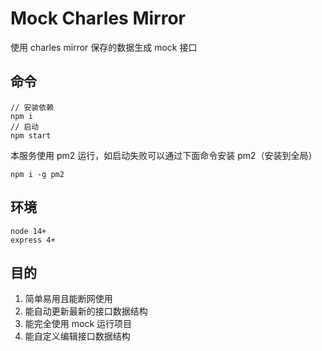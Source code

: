 # Mock Charles Mirror

使用 charles mirror 保存的数据生成 mock 接口

## 命令

```
// 安装依赖
npm i
// 启动
npm start
```

本服务使用 pm2 运行，如启动失败可以通过下面命令安装 pm2（安装到全局）

```
npm i -g pm2
```

## 环境

```
node 14+
express 4+
```

## 目的

1. 简单易用且能断网使用
2. 能自动更新最新的接口数据结构
3. 能完全使用 mock 运行项目
4. 能自定义编辑接口数据结构